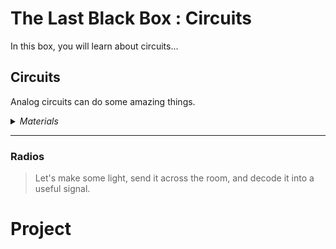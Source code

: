 # The Last Black Box : Circuits
In this box, you will learn about circuits...

## Circuits
Analog circuits can do some amazing things.

<details><summary><i>Materials</i></summary><p>

Name|Depth|Description| # |Package|Data|Link|
:-------|:---:|:----------|:-----:|:-:|:--:|:--:|

</p></details><hr>

### Radios
> Let's make some light, send it across the room, and decode it into a useful signal.


# Project
